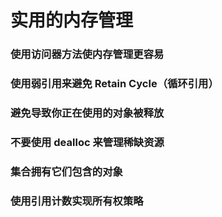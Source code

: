 # 实用的内存管理

### 使用访问器方法使内存管理更容易

### 使用弱引用来避免 Retain Cycle（循环引用）

### 避免导致你正在使用的对象被释放

### 不要使用 dealloc 来管理稀缺资源

### 集合拥有它们包含的对象

### 使用引用计数实现所有权策略



